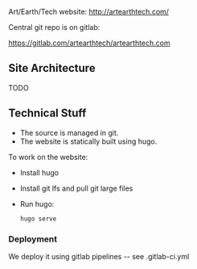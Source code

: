 Art/Earth/Tech website: http://artearthtech.com/

Central git repo is on gitlab:

https://gitlab.com/artearthtech/artearthtech.com


## Site Architecture

TODO


## Technical Stuff

* The source is managed in git.
* The website is statically built using hugo.

To work on the website:

* Install hugo
* Install git lfs and pull git large files
* Run hugo:

  `hugo serve`

### Deployment

We deploy it using gitlab pipelines -- see .gitlab-ci.yml

